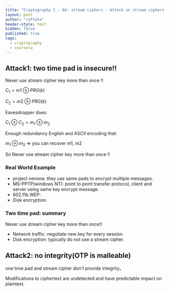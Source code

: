 ```yaml
---
title: "Cryptography I - 04: stream ciphers - Attack on stream ciphers and the one time pad"
layout: post
author: "raftale"
header-style: text
hidden: false
published: true
tags:
  - cryptography
  - coursera
---
```


## Attack1: two time pad is insecure!!

Never use stream cipher key more than once !!

$C_1 =  m1 \oplus PRG(k)$

$C_2 =  m2 \oplus PRG(k)$

Eavesdropper does: 

$C_1 \oplus C_2 = m_1 \oplus m_2$

Enough redundancy English and ASCII encoding that:

$m_1 \oplus m_2$ => you can recover m1, m2

So Never use stream cipher key more than once !!

### Real World Example

- project venona: they use same pads to encrypt multiple messages.
- MS-PPTP(windows NT): point to point transfer protocol, client and server using same key encrypt message.
- 802.11b.WEP: 
- Disk encryption:  



### Two time pad: summary
Never use stream cipher key more than once!!

- Network traffic: negotiate new key for every session.
- Disk encryption: typically do not use a stream cipher.

## Attack2: no integrity(OTP is malleable)
one time pad and stream cipher don't provide integrity。

Modifications to ciphertext are undetected and
have predictable impact on plaintext.
